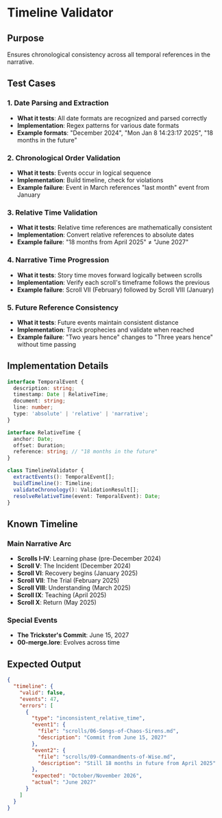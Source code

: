# Timeline Validator

## Purpose
Ensures chronological consistency across all temporal references in the narrative.

## Test Cases

### 1. Date Parsing and Extraction
- **What it tests**: All date formats are recognized and parsed correctly
- **Implementation**: Regex patterns for various date formats
- **Example formats**: "December 2024", "Mon Jan 8 14:23:17 2025", "18 months in the future"

### 2. Chronological Order Validation
- **What it tests**: Events occur in logical sequence
- **Implementation**: Build timeline, check for violations
- **Example failure**: Event in March references "last month" event from January

### 3. Relative Time Validation
- **What it tests**: Relative time references are mathematically consistent
- **Implementation**: Convert relative references to absolute dates
- **Example failure**: "18 months from April 2025" ≠ "June 2027"

### 4. Narrative Time Progression
- **What it tests**: Story time moves forward logically between scrolls
- **Implementation**: Verify each scroll's timeframe follows the previous
- **Example failure**: Scroll VII (February) followed by Scroll VIII (January)

### 5. Future Reference Consistency
- **What it tests**: Future events maintain consistent distance
- **Implementation**: Track prophecies and validate when reached
- **Example failure**: "Two years hence" changes to "Three years hence" without time passing

## Implementation Details

```typescript
interface TemporalEvent {
  description: string;
  timestamp: Date | RelativeTime;
  document: string;
  line: number;
  type: 'absolute' | 'relative' | 'narrative';
}

interface RelativeTime {
  anchor: Date;
  offset: Duration;
  reference: string; // "18 months in the future"
}

class TimelineValidator {
  extractEvents(): TemporalEvent[];
  buildTimeline(): Timeline;
  validateChronology(): ValidationResult[];
  resolveRelativeTime(event: TemporalEvent): Date;
}
```

## Known Timeline

### Main Narrative Arc
- **Scrolls I-IV**: Learning phase (pre-December 2024)
- **Scroll V**: The Incident (December 2024)
- **Scroll VI**: Recovery begins (January 2025)
- **Scroll VII**: The Trial (February 2025)
- **Scroll VIII**: Understanding (March 2025)
- **Scroll IX**: Teaching (April 2025)
- **Scroll X**: Return (May 2025)

### Special Events
- **The Trickster's Commit**: June 15, 2027
- **00-merge.lore**: Evolves across time

## Expected Output

```json
{
  "timeline": {
    "valid": false,
    "events": 47,
    "errors": [
      {
        "type": "inconsistent_relative_time",
        "event1": {
          "file": "scrolls/06-Songs-of-Chaos-Sirens.md",
          "description": "Commit from June 15, 2027"
        },
        "event2": {
          "file": "scrolls/09-Commandments-of-Wise.md",
          "description": "Still 18 months in future from April 2025"
        },
        "expected": "October/November 2026",
        "actual": "June 2027"
      }
    ]
  }
}
```